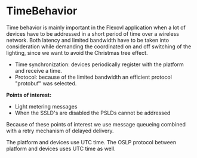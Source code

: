 <!--
SPDX-FileCopyrightText: Contributors to the Documentation project

SPDX-License-Identifier: Apache-2.0
-->

# TimeBehavior

Time behavior is mainly important in the Flexovl application when a lot of devices have to be addressed in a short period of time over a wireless network. Both latency and limited bandwidth have to be taken into consideration while demanding the coordinated on and off switching of the lighting, since we want to avoid the Christmas tree effect.

* Time synchronization: devices periodically register with the platform and receive a time.
* Protocol: because of the limited bandwidth an efficient protocol "protobuf" was selected.

**Points of interest:**

* Light metering messages
* When the SSLD's are disabled the PSLDs cannot be addressed

Because of these points of interest we use message queueing combined with a retry mechanism of delayed delivery.

The platform and devices use UTC time. The OSLP protocol between platform and devices uses UTC time as well.

